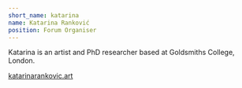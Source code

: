 ```yaml
---
short_name: katarina
name: Katarina Ranković
position: Forum Organiser
---
```

Katarina is an artist and PhD researcher based at Goldsmiths College, London.

[katarinarankovic.art](http://www.katarinarankovic.art)